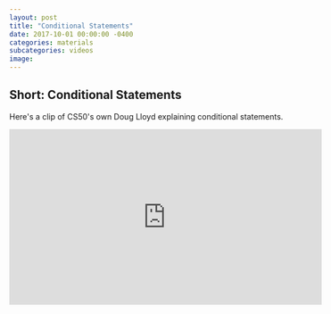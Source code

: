 ```yaml
---
layout: post
title: "Conditional Statements"
date: 2017-10-01 00:00:00 -0400
categories: materials
subcategories: videos
image:
---
```


## Short: Conditional Statements

Here's a clip of CS50's own Doug Lloyd explaining conditional statements.

<iframe width="560" height="315" src="https://www.youtube.com/embed/kTnp_-nyocs" frameborder="0" allowfullscreen></iframe>
